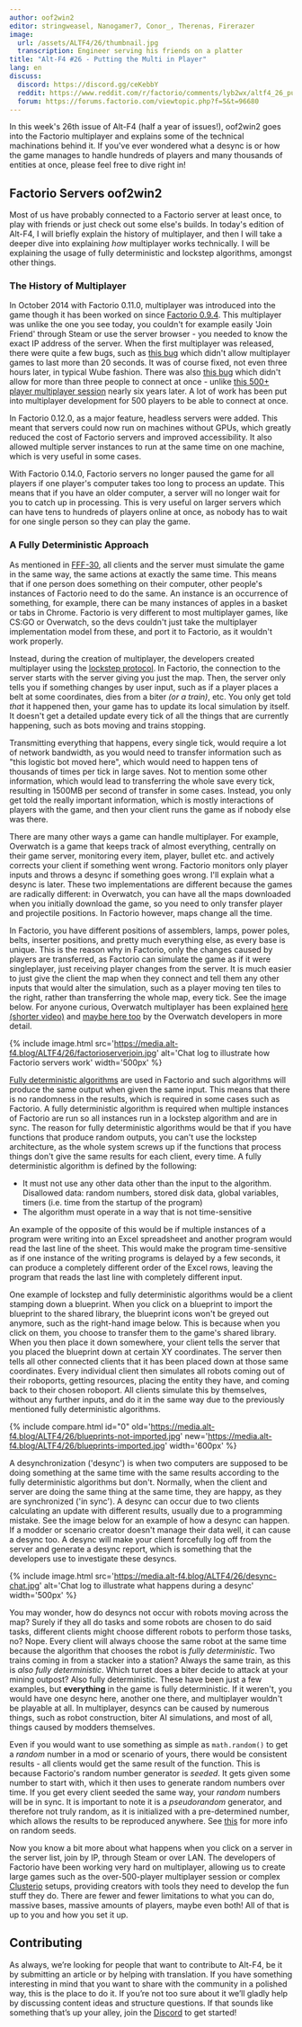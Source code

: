 ```yaml
---
author: oof2win2
editor: stringweasel, Nanogamer7, Conor_, Therenas, Firerazer
image:
  url: /assets/ALTF4/26/thumbnail.jpg
  transcription: Engineer serving his friends on a platter
title: "Alt-F4 #26 - Putting the Multi in Player"
lang: en
discuss:
  discord: https://discord.gg/ceKebbY
  reddit: https://www.reddit.com/r/factorio/comments/lyb2wx/altf4_26_putting_the_multi_in_player/
  forum: https://forums.factorio.com/viewtopic.php?f=5&t=96680
---
```


In this week's 26th issue of Alt-F4 (half a year of issues!), oof2win2 goes into the Factorio multiplayer and explains some of the technical machinations behind it. If you've ever wondered what a desync is or how the game manages to handle hundreds of players and many thousands of entities at once, please feel free to dive right in!

## Factorio Servers <author>oof2win2</author>

Most of us have probably connected to a Factorio server at least once, to play with friends or just check out some else's builds. In today's edition of Alt-F4, I will briefly explain the history of multiplayer, and then I will take a deeper dive into explaining *how* multiplayer works technically. I will be explaining the usage of fully deterministic and lockstep algorithms, amongst other things.

### The History of Multiplayer

In October 2014 with Factorio 0.11.0, multiplayer was introduced into the game though it has been worked on since [Factorio 0.9.4](https://www.factorio.com/blog/post/fff-26). This multiplayer was unlike the one you see today, you couldn't for example easily 'Join Friend' through Steam or use the server browser - you needed to know the exact IP address of the server. When the first multiplayer was released, there were quite a few bugs, such as [this bug](https://forums.factorio.com/viewtopic.php?t=6285) which didn't allow multiplayer games to last more than 20 seconds. It was of course fixed, not even three hours later, in typical Wube fashion. There was also [this bug](https://forums.factorio.com/viewtopic.php?t=6414) which didn't allow for more than three people to connect at once - unlike [this 500+ player multiplayer session](https://www.factorio.com/blog/post/fff-332) nearly six years later. A lot of work has been put into multiplayer development for 500 players to be able to connect at once.

In Factorio 0.12.0, as a major feature, headless servers were added. This meant that servers could now run on machines without GPUs, which greatly reduced the cost of Factorio servers and improved accessibility. It also allowed multiple server instances to run at the same time on one machine, which is very useful in some cases.

With Factorio 0.14.0, Factorio servers no longer paused the game for all players if one player's computer takes too long to process an update. This means that if you have an older computer, a server will no longer wait for you to catch up in processing. This is very useful on larger servers which can have tens to hundreds of players online at once, as nobody has to wait for one single person so they can play the game.

### A Fully Deterministic Approach

As mentioned in [FFF-30](https://www.factorio.com/blog/post/fff-30), all clients and the server must simulate the game in the same way, the same actions at exactly the same time. This means that if one person does something on their computer, other people's instances of Factorio need to do the same. An instance is an occurrence of something, for example, there can be many instances of apples in a basket or tabs in Chrome. Factorio is very different to most multiplayer games, like CS:GO or Overwatch, so the devs couldn't just take the multiplayer implementation model from these, and port it to Factorio, as it wouldn't work properly.

Instead, during the creation of multiplayer, the developers created multiplayer using the [lockstep protocol](https://en.wikipedia.org/wiki/Lockstep_protocol). In Factorio, the connection to the server starts with the server giving you just the map. Then, the server only tells you if something changes by user input, such as if a player places a belt at some coordinates, dies from a biter *(or a train)*, etc. You only get told *that* it happened then, your game has to update its local simulation by itself. It doesn't get a detailed update every tick of all the things that are currently happening, such as bots moving and trains stopping.

Transmitting everything that happens, every single tick, would require a lot of network bandwidth, as you would need to transfer information such as "this logistic bot moved here", which would need to happen tens of thousands of times per tick in large saves. Not to mention some other information, which would lead to transferring the whole save every tick, resulting in 1500MB per second of transfer in some cases. Instead, you only get told the really important information, which is mostly interactions of players with the game, and then your client runs the game as if nobody else was there.

There are many other ways a game can handle multiplayer. For example, Overwatch is a game that keeps track of almost everything, centrally on their game server, monitoring every item, player, bullet etc. and actively corrects your client if something went wrong. Factorio monitors only player inputs and throws a desync if something goes wrong. I'll explain what a desync is later. These two implementations are different because the games are radically different: in Overwatch, you can have all the maps downloaded when you initially download the game, so you need to only transfer player and projectile positions. In Factorio however, maps change all the time. 

In Factorio, you have different positions of assemblers, lamps, power poles, belts, inserter positions, and pretty much everything else, as every base is unique. This is the reason why in Factorio, only the changes caused by players are transferred, as Factorio can simulate the game as if it were singleplayer, just receiving player changes from the server. It is much easier to just give the client the map when they connect and tell them any other inputs that would alter the simulation, such as a player moving ten tiles to the right, rather than transferring the whole map, every tick. See the image below. For anyone curious, Overwatch multiplayer has been explained [here (shorter video)](https://www.youtube.com/watch?v=vTH2ZPgYujQ) and [maybe here too](https://www.youtube.com/watch?v=W3aieHjyNvw) by the Overwatch developers in more detail.

{% include image.html src='https://media.alt-f4.blog/ALTF4/26/factorioserverjoin.jpg' alt='Chat log to illustrate how Factorio servers work' width='500px' %}

[Fully deterministic algorithms](https://en.wikipedia.org/wiki/Deterministic_algorithm) are used in Factorio and such algorithms will produce the same output when given the same input. This means that there is no randomness in the results, which is required in some cases such as Factorio. A fully deterministic algorithm is required when multiple instances of Factorio are run so all instances run in a lockstep algorithm and are in sync. The reason for fully deterministic algorithms would be that if you have functions that produce random outputs, you can't use the lockstep architecture, as the whole system screws up if the functions that process things don't give the same results for each client, every time. A fully deterministic algorithm is defined by the following:

* It must not use any other data other than the input to the algorithm. Disallowed data: random numbers, stored disk data, global variables, timers (i.e. time from the startup of the program)
* The algorithm must operate in a way that is not time-sensitive

An example of the opposite of this would be if multiple instances of a program were writing into an Excel spreadsheet and another program would read the last line of the sheet. This would make the program time-sensitive as if one instance of the writing programs is delayed by a few seconds, it can produce a completely different order of the Excel rows, leaving the program that reads the last line with completely different input.

One example of lockstep and fully deterministic algorithms would be a client stamping down a blueprint. When you click on a blueprint to import the blueprint to the shared library, the blueprint icons won't be greyed out anymore, such as the right-hand image below. This is because when you click on them, you choose to transfer them to the game's shared library. When you then place it down somewhere, your client tells the server that you placed the blueprint down at certain XY coordinates. The server then tells all other connected clients that it has been placed down at those same coordinates. Every individual client then simulates all robots coming out of their roboports, getting resources, placing the entity they have, and coming back to their chosen roboport. All clients simulate this by themselves, without any further inputs, and do it in the same way due to the previously mentioned fully deterministic algorithms.

{% include compare.html id="0" old='https://media.alt-f4.blog/ALTF4/26/blueprints-not-imported.jpg' new='https://media.alt-f4.blog/ALTF4/26/blueprints-imported.jpg' width='600px' %}

A desynchronization ('desync') is when two computers are supposed to be doing something at the same time with the same results according to the fully deterministic algorithms but don't. Normally, when the client and server are doing the same thing at the same time, they are happy, as they are synchronized ('in sync'). A desync can occur due to two clients calculating an update with different results, usually due to a programming mistake. See the image below for an example of how a desync can happen. If a modder or scenario creator doesn't manage their data well, it can cause a desync too. A desync will make your client forcefully log off from the server and generate a desync report, which is something that the developers use to investigate these desyncs.

{% include image.html src='https://media.alt-f4.blog/ALTF4/26/desync-chat.jpg' alt='Chat log to illustrate what happens during a desync' width='500px' %}

You may wonder, how do desyncs not occur with robots moving across the map? Surely if they all do tasks and some robots are chosen to do said tasks, different clients might choose different robots to perform those tasks, no? Nope. Every client will always choose the same robot at the same time because the algorithm that chooses the robot is *fully deterministic*. Two trains coming in from a stacker into a station? Always the same train, as this is *also fully deterministic*. Which turret does a biter decide to attack at your mining outpost? Also fully deterministic. These have been just a few examples, but **everything** in the game is fully deterministic. If it weren't, you would have one desync here, another one there, and multiplayer wouldn't be playable at all. In multiplayer, desyncs can be caused by numerous things, such as robot construction, biter AI simulations, and most of all, things caused by modders themselves.

Even if you would want to use something as simple as `math.random()` to get a *random* number in a mod or scenario of yours, there would be consistent results - all clients would get the same result of the function. This is because Factorio's random number generator is *seeded*. It gets given some number to start with, which it then uses to generate random numbers over time. If you get every client seeded the same way, your *random* numbers will be in sync. It is important to note it is a *pseudorandom* generator, and therefore not truly random, as it is initialized with a pre-determined number, which allows the results to be reproduced anywhere. See [this](https://en.wikipedia.org/wiki/Random_seed) for more info on random seeds.

Now you know a bit more about what happens when you click on a server in the server list, join by IP, through Steam or over LAN. The developers of Factorio have been working very hard on multiplayer, allowing us to create large games such as the over-500-player multiplayer session or complex [Clusterio](https://alt-f4.blog/ALTF4-18/#the-road-to-clusterio-20-hornwitser) setups, providing creators with tools they need to develop the fun stuff they do. There are fewer and fewer limitations to what you can do, massive bases, massive amounts of players, maybe even both! All of that is up to you and how you set it up.

## Contributing

As always, we’re looking for people that want to contribute to Alt-F4, be it by submitting an article or by helping with translation. If you have something interesting in mind that you want to share with the community in a polished way, this is the place to do it. If you’re not too sure about it we’ll gladly help by discussing content ideas and structure questions. If that sounds like something that’s up your alley, join the [Discord](https://discord.gg/nxnCFkb) to get started!
